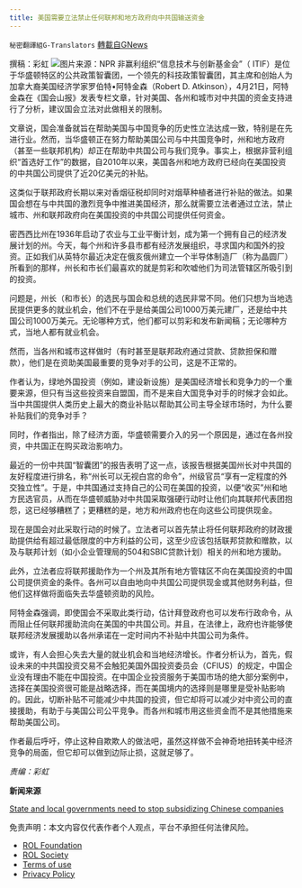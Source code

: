 ```yaml
---
title: 美国需要立法禁止任何联邦和地方政府向中共国输送资金
---
```

`秘密翻譯組G-Translators` [轉載自GNews](https://gnews.org/zh-hans/2391782/)

撰稿：彩虹
![](https://assets.gnews.org/wp-content/uploads/2022/04/ap21063231621608-5d3c9b49909999e41b13b2eddee4d00aaa9cb81d-s1100-c50.jpg)图片来源：NPR
非赢利组织“信息技术与创新基金会”（ ITIF）是位于华盛顿特区的公共政策智囊团，一个领先的科技政策智囊团，其主席和创始人为加拿大裔美国经济学家罗伯特•阿特金森（Robert D. Atkinson），4月21日，阿特金森在《国会山报》发表专栏文章，针对美国、各州和城市对中共国的资金支持进行了分析，建议国会立法对此做相关的限制。

文章说，国会准备就旨在帮助美国与中国竞争的历史性立法达成一致，特别是在先进行业。然而，当华盛顿正在努力帮助美国公司与中共国竞争时，州和地方政府（甚至一些联邦机构）却正在帮助中共国公司与我们竞争。事实上，根据非营利组织“首选好工作”的数据，自2010年以来，美国各州和地方政府已经向在美国投资的中共国公司提供了近20亿美元的补贴。

这类似于联邦政府长期以来对香烟征税却同时对烟草种植者进行补贴的做法。如果国会想在与中共国的激烈竞争中推进美国经济，那么就需要立法者通过立法，禁止城市、州和联邦政府向在美国投资的中共国公司提供任何资金。

密西西比州在1936年启动了农业与工业平衡计划，成为第一个拥有自己的经济发展计划的州。今天，每个州和许多县市都有经济发展组织，寻求国内和国外的投资。正如我们从英特尔最近决定在俄亥俄州建立一个半导体制造厂（称为晶圆厂）所看到的那样，州长和市长们最喜欢的就是剪彩和吹嘘他们为司法管辖区所吸引到的投资。

问题是，州长（和市长）的选民与国会和总统的选民非常不同。他们只想为当地选民提供更多的就业机会，他们不在乎是给美国公司1000万美元建厂，还是给中共国公司1000万美元。无论哪种方式，他们都可以剪彩和发布新闻稿；无论哪种方式，当地人都有就业机会。

然而，当各州和城市这样做时（有时甚至是联邦政府通过贷款、贷款担保和赠款），他们是在资助美国最重要的竞争对手的公司，这是不正常的。

作者认为，绿地外国投资（例如，建设新设施）是美国经济增长和竞争力的一个重要来源，但只有当这些投资来自盟国，而不是来自大国竞争对手的时候才会如此。当中共国提供人类历史上最大的商业补贴以帮助其公司主导全球市场时，为什么要补贴我们的竞争对手？

同时，作者指出，除了经济方面，华盛顿需要介入的另一个原因是，通过在各州投资，中共国正在购买政治影响力。

最近的一份中共国“智囊团”的报告表明了这一点，该报告根据美国州长对中共国的友好程度进行排名，称“州长可以无视白宫的命令”，州级官员“享有一定程度的外交独立性”。于是，中共国通过支持自己的公司在美国的投资，以便“收买”州和地方民选官员，从而在华盛顿威胁对中共国采取强硬行动时让他们向其联邦代表团抱怨，这已经够糟糕了；更糟糕的是，地方和州政府也在向这些公司提供现金。

现在是国会对此采取行动的时候了。立法者可以首先禁止将任何联邦政府的财政援助提供给有超过最低限度的中方利益的公司，这至少应该包括联邦贷款和赠款，以及与联邦计划（如小企业管理局的504和SBIC贷款计划）相关的州和地方援助。

此外，立法者应将联邦援助作为一个州及其所有地方管辖区不向在美国投资的中国公司提供资金的条件。各州可以自由地向中共国公司提供现金或其他财务利益，但他们这样做将面临失去华盛顿资助的风险。

阿特金森强调，即使国会不采取此类行动，估计拜登政府也可以发布行政命令，从而阻止任何联邦援助流向在美国的中共国公司。并且，在法律上，政府也许能够使联邦经济发展援助以各州承诺在一定时间内不补贴中共国公司为条件。

或许，有人会担心失去大量的就业机会和当地经济增长。作者分析认为，首先，假设未来的中共国投资交易不会触犯美国外国投资委员会（CFIUS）的规定，中国企业没有理由不能在中国投资。在中国企业投资服务于美国市场的绝大部分案例中，选择在美国投资很可能是战略选择，而在美国境内的选择则是哪里是受补贴影响的。因此，切断补贴不可能减少中共国的投资，但它却将可以减少对中资公司的直接援助，有助于与美国公司公平竞争。而各州和城市用这些资金而不是其他措施来帮助美国公司。

作者最后呼吁，停止这种自欺欺人的做法吧，虽然这样做不会神奇地扭转美中经济竞争的局面，但它却可以做到边际止损，这就足够了。

*责编：彩虹*

**新闻来源**

[State and local governments need to stop subsidizing Chinese companies](https://thehill.com/opinion/finance/3275383-state-and-local-governments-need-to-stop-subsidizing-chinese-companies/)

 

免责声明：本文内容仅代表作者个人观点，平台不承担任何法律风险。

- [ROL Foundation](https://rolfoundation.org/)
- [ROL Society](https://rolsociety.org/)
- [Terms of use](https://gnews.org/terms-of-use-3/)
- [Privacy Policy](https://gnews.org/privacy-policy/)
